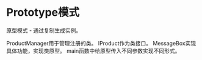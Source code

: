 # Prototype模式
原型模式 - 通过复制生成实例。

ProductManager用于管理注册的类。
IProduct作为类接口。
MessageBox实现具体功能，实现类原型。
main函数中给原型传入不同参数实现不同形式。
